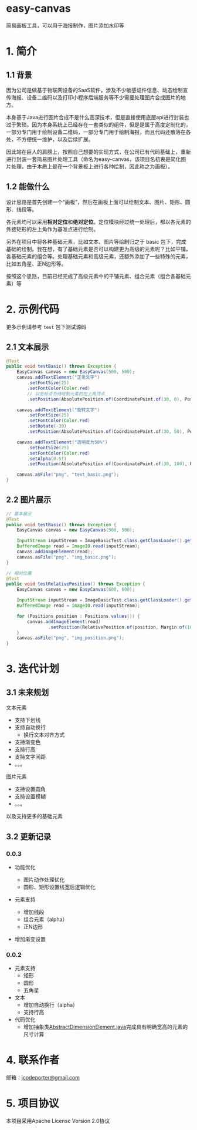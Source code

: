 # easy-canvas
简易画板工具，可以用于海报制作，图片添加水印等

# 1. 简介
## 1.1 背景
因为公司是做基于物联网设备的SaaS软件，涉及不少敏感证件信息、动态绘制宣传海报、设备二维码以及打印小程序后端服务等不少需要处理图片合成图片的地方。

本身基于Java进行图片合成不是什么高深技术，但是直接使用底层api进行封装也过于繁琐。因为本身系统上已经存在一套类似的组件，但是是属于高度定制化的，一部分专门用于绘制设备二维码，一部分专门用于绘制海报，而且代码还散落在各处，不方便统一维护，以及后续扩展。

因此站在巨人的肩膀上，按照自己想要的实现方式，在公司已有代码基础上，重新进行封装一套简易图片处理工具（命名为easy-canvas，该项目名初衷是简化图片处理，由于本质上是在一个背景板上进行各种绘制，因此称之为画板）。

## 1.2 能做什么
设计思路是首先创建一个“画板”，然后在画板上面可以绘制文本、图片、矩形、圆形、线段等。

各元素均可以采用**相对定位**和**绝对定位**。定位模块经过统一处理后，都以各元素的外接矩形的左上角作为基准点进行绘制。

另外在项目中将各种基础元素，比如文本、图片等绘制归之于 basic 包下，完成基础的绘制。我在想，有了基础元素是否可以构建更为高级的元素呢？比如平铺，各基础元素的组合等。处理基础元素和高级元素，还额外添加了一些特殊的元素，比如五角星、正N边形等。

按照这个思路，目前已经完成了高级元素中的平铺元素、组合元素（组合各基础元素）等

# 2. 示例代码

更多示例请参考 `test` 包下测试源码

## 2.1 文本展示

```java
@Test
public void testBasic() throws Exception {
    EasyCanvas canvas = new EasyCanvas(500, 500);
    canvas.addTextElement("正常文字")
        .setFontSize(25)
        .setFontColor(Color.red)
        // 以坐标点为待绘制元素的左上角顶点
        .setPosition(AbsolutePosition.of(CoordinatePoint.of(30, 0), Positions.TOP_LEFT));

    canvas.addTextElement("旋转文字")
        .setFontSize(25)
        .setFontColor(Color.red)
        .setRotate(-30)
        .setPosition(AbsolutePosition.of(CoordinatePoint.of(30, 50), Positions.TOP_LEFT));

    canvas.addTextElement("透明度为50%")
        .setFontSize(25)
        .setFontColor(Color.red)
        .setAlpha(0.5f)
        .setPosition(AbsolutePosition.of(CoordinatePoint.of(30, 100), Positions.TOP_LEFT));

    canvas.asFile("png", "text_basic.png");
}
```



## 2.2 图片展示

```java
// 基本展示
@Test
public void testBasic() throws Exception {
    EasyCanvas canvas = new EasyCanvas(500, 500);

    InputStream inputStream = ImageBasicTest.class.getClassLoader().getResourceAsStream("logo.png");
    BufferedImage read = ImageIO.read(inputStream);
    canvas.addImageElement(read);
    canvas.asFile("png", "img_basic.png");
}

// 相对位置
@Test
public void testRelativePosition() throws Exception {
    EasyCanvas canvas = new EasyCanvas(600, 600);

    InputStream inputStream = ImageBasicTest.class.getClassLoader().getResourceAsStream("logo.png");
    BufferedImage read = ImageIO.read(inputStream);

    for (Positions position : Positions.values()) {
        canvas.addImageElement(read)
                .setPosition(RelativePosition.of(position, Margin.of(10)));
    }
    canvas.asFile("png", "img_position.png");
}
```

# 3. 迭代计划

## 3.1 未来规划

文本元素

- 支持下划线
- 支持自动换行
  - 换行文本对齐方式
- 支持渐变色
- 支持行高
- 支持文字间距
- 。。。



图片元素

- 支持设置圆角
- 支持设置模糊
- 。。。



以及支持更多的基础元素

## 3.2 更新记录

### 0.0.3
- 功能优化
  - 图片动作处理优化
  - 圆形、矩形设置线宽后逻辑优化
  
- 元素支持
  - 增加线段
  - 组合元素（alpha）
  - 正N边形
- 增加渐变设置

### 0.0.2
- 元素支持
  - 矩形
  - 圆形
  - 五角星
- 文本
  - 增加自动换行（alpha）
  - 支持行高
- 代码优化
  - 增加抽象类[AbstractDimensionElement.java](src%2Fmain%2Fjava%2Fcom%2Faugrain%2Feasy%2Fcanvas%2Felement%2FAbstractDimensionElement.java)完成具有明确宽高的元素的尺寸计算


# 4. 联系作者

邮箱：jcodeporter@gmail.com

# 5. 项目协议

本项目采用Apache License Version 2.0协议
